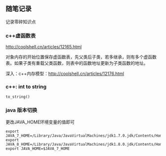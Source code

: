 ## 随笔记录

记录零碎知识点

### c++虚函数表

<http://coolshell.cn/articles/12165.html>

对象内存的开始位置保存虚函数表，先父类后子类，若多继承，则有多个虚函数表。如果子类有重载父类函数，则表中的函数地址更新为子类函数的地址。

深入：c++内存模型：<http://coolshell.cn/articles/12176.html>

### c++: int to string

`to_string()`

### java 版本切换

更改JAVA_HOME环境变量的值即可 

``` 
export JAVA_7_HOME=/Library/Java/JavaVirtualMachines/jdk1.7.0.jdk/Contents/Home  
export JAVA_8_HOME=/Library/Java/JavaVirtualMachines/jdk1.8.0.jdk/Contents/Home  
export JAVA_HOME=$JAVA_7_HOME  
```

